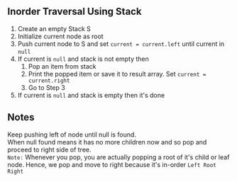 ## Inorder Traversal Using Stack
1. Create an empty Stack S
2. Initialize current node as root
3. Push current node to S and set `current = current.left` until current in `null`
4. If current is `null` and stack is not empty then
    1. Pop an item from stack
    2. Print the popped item or save it to result array. Set `current = current.right`
    3. Go to Step 3
5. If current is `null` and stack is empty then it's done

## Notes
Keep pushing left of node until null is found. <br/>
When null found means it has no more children now and so pop and proceed to right side of tree.<br/>
`Note:` Whenever you pop, you are actually popping a root of it's child or leaf node. Hence, we pop and move to right because it's in-order `Left Root Right`